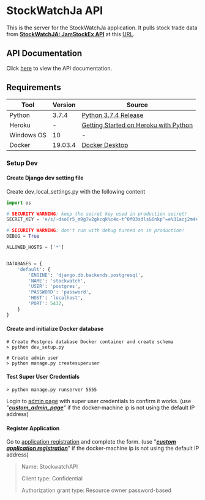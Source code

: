 # StockWatchJa API
This is the server for the StockWatchJa application. It pulls stock trade data from **[StockWatchJA: JamStockEx API](https://github.com/sdclarkelab/jamstockex-api)** at this [URL](http://jamstockexapi.stockwatchja.com/stocks).

## API Documentation
Click [here](https://documenter.getpostman.com/view/6678518/S1TU3eAz) to view the API documentation.

## Requirements
Tool | Version  | Source |
--- | --- | --- |
Python |3.7.4| [Python 3.7.4 Release](https://www.python.org/downloads/release/python-374/)|
Heroku|-|[Getting Started on Heroku with Python](https://devcenter.heroku.com/articles/getting-started-with-python)|
Windows OS| 10 | - | 
Docker| 19.03.4| [Docker Desktop](https://www.docker.com/products/docker-desktop)|

### Setup Dev

#### Create Django dev setting file
Create dev_local_settings.py with the following content
``` python
import os

# SECURITY WARNING: keep the secret key used in production secret!
SECRET_KEY = 'e/s/~dso[r5_m9g7w2gkcqk%c4c-t^0f03sdls&6nkp^=e%31acj2m4+'

# SECURITY WARNING: don't run with debug turned on in production!
DEBUG = True

ALLOWED_HOSTS = ['*']


DATABASES = {
    'default': {
        'ENGINE': 'django.db.backends.postgresql',
        'NAME': 'stockwatch',
        'USER': 'postgres',
        'PASSWORD': 'password',
        'HOST': 'localhost',
        'PORT': 5432,
    }
}

```

#### Create and initialize Docker database 
``` shell script
# Create Postgres database Docker container and create schema
> python dev_setup.py

# Create admin user
> python manage.py createsuperuser
```

#### Test Super User Credentials

```shell script
> python manage.py runserver 5555
```

Login to [admin page](http://127.0.0.1:5555/api/v1/stockwatch_admin/) with super user credentials to confirm it works.
(use "***[custom_admin_page](http://docker_ip_add/api/v1/stockwatch_adminn/)***" if the docker-machine ip is not using the default IP address)


#### Register Application

Go to [application registration](http://127.0.0.1:5555/api/v1/stockwatch_admin/o/applications/) and complete the form.
(use "***[custom application registration](http://docker_ip_add/api/v1/stockwatch_admin/o/applications/)***" if the docker-machine ip is not using the default IP address)
> Name: StockwatchAPI
>
> Client type: Confidential
>
> Authorization grant type: Resource owner password-based
